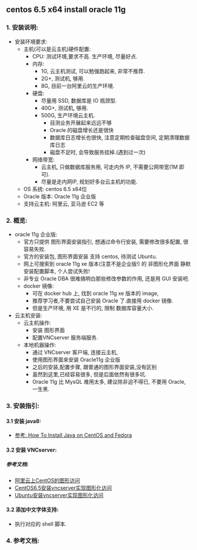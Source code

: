 

## centos 6.5 x64 install oracle 11g


### 1. 安装说明:

- 安装环境要求:
    - 主机(可以是云主机)硬件配置: 
        - CPU: 测试环境,要求不高. 生产环境, 尽量好点.
        - 内存: 
            - 1G, 云主机测试, 可以勉强跑起来, 非常不推荐.
            - 2G+, 测试机, 够用.
            - 8G, 目前一台阿里云的生产环境.
        - 硬盘:
            - 尽量用 SSD, 数据库是 IO 瓶颈型.
            - 40G+, 测试机, 够用. 
            - 500G, 生产环境云主机.
                - 目测业务开展起来远远不够
                - Oracle 的磁盘增长还是很快
                - 数据库日志增长也很快, 注意定期检查磁盘空间, 定期清理数据库日志
                - 磁盘不足时, 会导致服务挂掉.(遇到过一次)
        - 网络带宽:
            - 云主机, 只做数据库服务用, 可走内外 IP, 不需要公网带宽(1M 即可).
            - 尽量是走内网IP, 规划好多台云主机的功能.
    - OS 系统: centos 6.5 x64位
    - Oracle 版本: Oracle 11g 企业版
    - 支持云主机: 阿里云, 亚马逊 EC2 等
    
    
### 2. 概览:

- oracle 11g 企业版:
    - 官方只提供 图形界面安装指引, 想通过命令行安装, 需要修改很多配置, 很容易失败.
    - 官方的安装包, 图形界面安装 支持 centos, 待测试 Ubuntu.
    - 网上可搜索到 oracle 11g xe 版本(注意不是企业版!) 的 非图形化界面 静默安装配置脚本, 个人尝试失败!
    - 非专业 Oracle DBA 很难搞明白那些修改参数的作用, 还是用 GUI 安装吧.
    - docker 镜像:
        - 可在 docker hub 上, 找到 oracle 11g xe 版本的 image, 
        - 推荐学习者,不要尝试自己安装 Oracle 了.直接用 docker 镜像.
        - 但是生产环境, 用 XE 是不行的, 限制 数据库容量大小.
- 云主机安装:
    - 云主机操作: 
        - 安装 图形界面
        - 配置VNCserver 服务端服务.
    - 本地机器操作:
        - 通过 VNCserver 客户端, 连接云主机, 
        - 使用图形界面来安装 Oracle11g 企业版
        - 之后的安装,配置步骤, 跟普通的图形界面安装,没有区别
        - 虽然到这里,已经容易很多, 但是后面依然有很多坑.
        - Oracle 11g 比 MysQL 难用太多, 建议除非迫不得已, 不要用 Oracle, 一生黑.
        

### 3. 安装指引:


#### 3.1 安装 java8:

- [参考: How To Install Java on CentOS and Fedora](https://www.digitalocean.com/community/tutorials/how-to-install-java-on-centos-and-fedora)


#### 3.2 安装 VNCserver:

##### 参考文档:

- [阿里云上CentOS的图形访问](http://www.jianshu.com/p/ad68f78f1419)
- [CentOS6.5安装vncserver实现图形化访问](https://help.aliyun.com/knowledge_detail/5974462.html)
- [Ubuntu安装vncserver实现图形化访问](https://help.aliyun.com/knowledge_detail/5974461.html)


#### 3.2 添加中文字体支持:

- 执行对应的 shell 脚本.








### 4. 参考文档:



